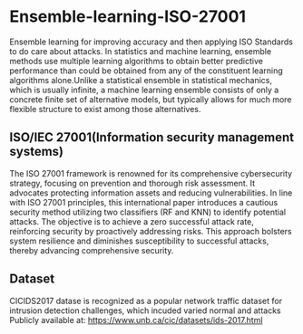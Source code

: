 # Ensemble-learning-ISO-27001
Ensemble learning for improving accuracy and then applying ISO Standards to do care about attacks.
In statistics and machine learning, ensemble methods use multiple learning algorithms to obtain better predictive performance than could be obtained from any of the constituent learning algorithms alone.Unlike a statistical ensemble in statistical mechanics, which is usually infinite, a machine learning ensemble consists of only a concrete finite set of alternative models, but typically allows for much more flexible structure to exist among those alternatives. 



## ISO/IEC 27001(Information security management systems)
The ISO 27001 framework is renowned for its comprehensive cybersecurity strategy, focusing on prevention and thorough risk assessment. It advocates protecting information assets and reducing vulnerabilities. In line with ISO 27001 principles, this international paper introduces a cautious security method utilizing two classifiers (RF and KNN) to identify potential attacks. The objective is to achieve a zero successful attack rate, reinforcing security by proactively addressing risks. This approach bolsters system resilience and diminishes susceptibility to successful attacks, thereby advancing comprehensive security.
    
## Dataset

CICIDS2017 datase is recognized as a popular network traffic dataset for intrusion detection challenges, which incuded varied normal and attacks Publicly available at: https://www.unb.ca/cic/datasets/ids-2017.html
